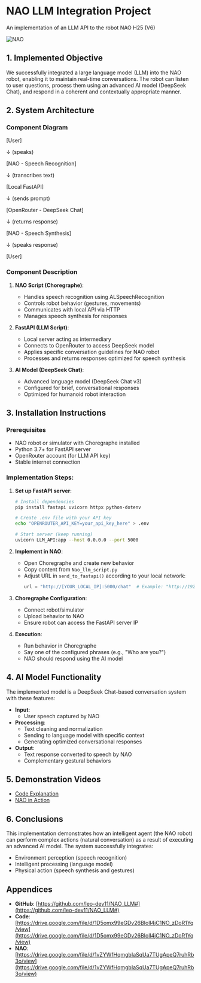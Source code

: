 
# NAO LLM Integration Project
An implementation of an LLM API to the robot NAO H25 (V6)

![NAO](media/nao.png)

## 1. Implemented Objective

We successfully integrated a large language model (LLM) into the NAO robot, enabling it to maintain real-time conversations. The robot can listen to user questions, process them using an advanced AI model (DeepSeek Chat), and respond in a coherent and contextually appropriate manner.

## 2. System Architecture

### Component Diagram
[User]

↓ (speaks)

[NAO - Speech Recognition]

↓ (transcribes text)

[Local FastAPI]

↓ (sends prompt)

[OpenRouter - DeepSeek Chat]

↓ (returns response)

[NAO - Speech Synthesis]

↓ (speaks response)

[User]

### Component Description

1. **NAO Script (Choregraphe)**:
   - Handles speech recognition using ALSpeechRecognition
   - Controls robot behavior (gestures, movements)
   - Communicates with local API via HTTP
   - Manages speech synthesis for responses

2. **FastAPI (LLM Script)**:
   - Local server acting as intermediary
   - Connects to OpenRouter to access DeepSeek model
   - Applies specific conversation guidelines for NAO robot
   - Processes and returns responses optimized for speech synthesis

3. **AI Model (DeepSeek Chat)**:
   - Advanced language model (DeepSeek Chat v3)
   - Configured for brief, conversational responses
   - Optimized for humanoid robot interaction

## 3. Installation Instructions

### Prerequisites
- NAO robot or simulator with Choregraphe installed
- Python 3.7+ for FastAPI server
- OpenRouter account (for LLM API key)
- Stable internet connection

### Implementation Steps:

1. **Set up FastAPI server**:
   ```bash
   # Install dependencies
   pip install fastapi uvicorn httpx python-dotenv
   
   # Create .env file with your API key
   echo "OPENROUTER_API_KEY=your_api_key_here" > .env
   
   # Start server (keep running)
   uvicorn LLM_API:app --host 0.0.0.0 --port 5000

2. **Implement in NAO**:
   - Open Choregraphe and create new behavior
   - Copy content from `Nao_llm_script.py`
   - Adjust URL in `send_to_fastapi()` according to your local network:
     ```python
     url = "http://[YOUR_LOCAL_IP]:5000/chat"  # Example: "http://192.168.1.50:5000/chat"
     ```

3. **Choregraphe Configuration**:
   - Connect robot/simulator
   - Upload behavior to NAO
   - Ensure robot can access the FastAPI server IP

4. **Execution**:
   - Run behavior in Choregraphe
   - Say one of the configured phrases (e.g., "Who are you?")
   - NAO should respond using the AI model

## 4. AI Model Functionality

The implemented model is a DeepSeek Chat-based conversation system with these features:

- **Input**:
  - User speech captured by NAO
- **Processing**:
  - Text cleaning and normalization
  - Sending to language model with specific context
  - Generating optimized conversational responses
- **Output**:
  - Text response converted to speech by NAO
  - Complementary gestural behaviors

## 5. Demonstration Videos

- [Code Explanation](https://drive.google.com/file/d/1D5omx99eGDv26BIoll4jC1NO_zDoR1Yq/view)
- [NAO in Action](https://drive.google.com/file/d/1vZYWfHqmgbIaSqUa7TUgApeQ7ruhRb3o/view)

## 6. Conclusions

This implementation demonstrates how an intelligent agent (the NAO robot) can perform complex actions (natural conversation) as a result of executing an advanced AI model. The system successfully integrates:

- Environment perception (speech recognition)
- Intelligent processing (language model)
- Physical action (speech synthesis and gestures)

## Appendices

- **GitHub**: [https://github.com/leo-dev11/NAO_LLM#](https://github.com/leo-dev11/NAO_LLM#)
- **Code**: [https://drive.google.com/file/d/1D5omx99eGDv26BIoll4jC1NO_zDoR1Yq/view](https://drive.google.com/file/d/1D5omx99eGDv26BIoll4jC1NO_zDoR1Yq/view)
- **NAO**: [https://drive.google.com/file/d/1vZYWfHqmgbIaSqUa7TUgApeQ7ruhRb3o/view](https://drive.google.com/file/d/1vZYWfHqmgbIaSqUa7TUgApeQ7ruhRb3o/view)



